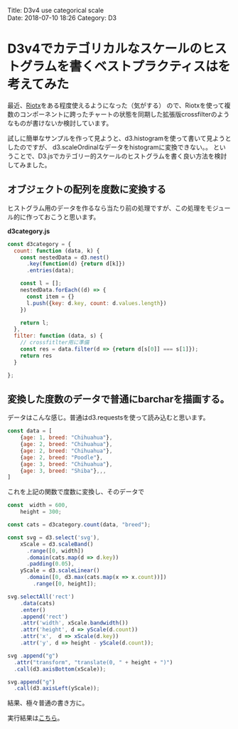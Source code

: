 Title: D3v4 use categorical scale  
Date: 2018-07-10 18:26
Category: D3

# D3v4でカテゴリカルなスケールのヒストグラムを書くベストプラクティスはを考えてみた 

最近、[Riotx](https://qiita.com/elastic/items/dfadc8da4cc22bddfb15)をある程度使えるようになった（気がする）
ので、Riotxを使って複数のコンポーネントに跨ったチャートの状態を同期した拡張版crossfilterのようなものが書けないか検討しています。

試しに簡単なサンプルを作って見ようと、d3.histogramを使って書いて見ようとしたのですが、
d3.scaleOrdinalなデータをhistogramに変換できない。。
ということで、D3.jsでカテゴリー的スケールのヒストグラムを書く良い方法を検討してみました。

## オブジェクトの配列を度数に変換する

ヒストグラム用のデータを作るなら当たり前の処理ですが、この処理をモジュール的に作っておこうと思います。

__d3category.js__
```javascript
const d3category = {
  count: function (data, k) {
    const nestedData = d3.nest()
      .key(function(d) {return d[k]})
      .entries(data);

    const l = [];
    nestedData.forEach((d) => {
      const item = {}
      l.push({key: d.key, count: d.values.length})
    })

    return l;
  },
  filter: function (data, s) {
    // crossfitlter用に準備
    const res = data.filter(d => {return d[s[0]] === s[1]});
    return res
  }

};
```

## 変換した度数のデータで普通にbarcharを描画する。

データはこんな感じ。普通はd3.requestsを使って読み込むと思います。
```javascript
const data = [
    {age: 1, breed: "Chihuahua"},
    {age: 2, breed: "Chihuahua"},
    {age: 2, breed: "Chihuahua"},
    {age: 2, breed: "Poodle"},
    {age: 3, breed: "Chihuahua"},
    {age: 3, breed: "Shiba"},,,
]
```

これを上記の関数で度数に変換し、そのデータで
```javascript
const  width = 600,
    height = 300;

const cats = d3category.count(data, "breed");

const svg = d3.select('svg'),
    xScale = d3.scaleBand()
      .range([0, width])
      .domain(cats.map(d => d.key))
      .padding(0.05),
    yScale = d3.scaleLinear()
      .domain([0, d3.max(cats.map(x => x.count))])
        .range([0, height]);

svg.selectAll('rect')
    .data(cats)
    .enter()
    .append('rect')
    .attr('width', xScale.bandwidth())
    .attr('height', d => yScale(d.count))
    .attr('x',  d => xScale(d.key))
    .attr('y', d => height - yScale(d.count));

svg .append("g")
  .attr("transform", "translate(0, " + height + ")")
  .call(d3.axisBottom(xScale));

svg.append("g")
  .call(d3.axisLeft(yScale));

```
結果、極々普通の書き方に。

実行結果は[こちら](https://codepen.io/dogrunjp/pen/ajbdjO)。